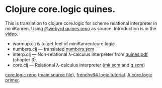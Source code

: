 Clojure core.logic quines.
==========================

This is translation to clojure core.logic for scheme relational interpreter in miniKanren.
Using [@webyrd quines repo](https://github.com/webyrd/quines/) as source.
Introduction is in the [video](http://2013.flatmap.no/danwill.html).

- warmup.clj is to get feel of miniKanren/core.logic
- numbers.clj — translated [numbers.scm](https://github.com/webyrd/quines/blob/master/numbers.scm)
- interp.clj — Non-relational λ-calculus interpreter from [quines.pdf](http://webyrd.net/quines/quines.pdf) (chapter 3).
- core.clj — Relational λ-calculus interpreter ([mk.scm](https://github.com/webyrd/quines/blob/master/mk.scm) and [q.scm](https://github.com/webyrd/quines/blob/master/q.scm))

[core.logic repo](https://github.com/clojure/core.logic) ([main source file](https://github.com/clojure/core.logic/blob/master/src/main/clojure/clojure/core/logic.clj)),
[frenchy64 logic tutorial](https://github.com/frenchy64/Logic-Starter/wiki).
[A core.logic primer](https://github.com/clojure/core.logic/wiki/A-Core.logic-Primer).
